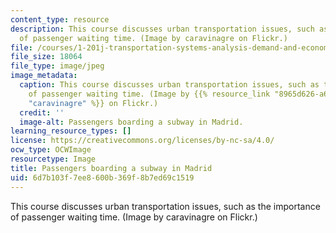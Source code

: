 ```yaml
---
content_type: resource
description: This course discusses urban transportation issues, such as the importance
  of passenger waiting time. (Image by caravinagre on Flickr.)
file: /courses/1-201j-transportation-systems-analysis-demand-and-economics-fall-2008/6d7b103f7ee8600b369f8b7ed69c1519_1-201jf08-th.jpg
file_size: 18064
file_type: image/jpeg
image_metadata:
  caption: This course discusses urban transportation issues, such as the importance
    of passenger waiting time. (Image by {{% resource_link "8965d626-a612-4fe8-b8bd-369c19203d73"
    "caravinagre" %}} on Flickr.)
  credit: ''
  image-alt: Passengers boarding a subway in Madrid.
learning_resource_types: []
license: https://creativecommons.org/licenses/by-nc-sa/4.0/
ocw_type: OCWImage
resourcetype: Image
title: Passengers boarding a subway in Madrid
uid: 6d7b103f-7ee8-600b-369f-8b7ed69c1519
---
```

This course discusses urban transportation issues, such as the importance of passenger waiting time. (Image by caravinagre on Flickr.)